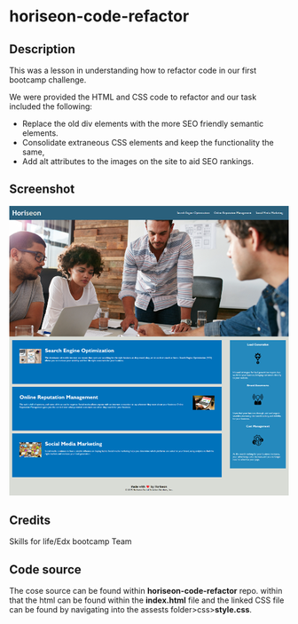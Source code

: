 <h1>horiseon-code-refactor</h1>

<h2>Description</h2>

<p>This was a lesson in understanding how to refactor code in our first bootcamp challenge.<br></p>

<p>We were provided the HTML and CSS code to refactor and our task included the following:</p>

  <ul>
    <li>Replace the old div elements with the more SEO friendly semantic elements.</li>
    <li>Consolidate extraneous CSS elements and keep the functionality the same,</li>
    <li>Add alt attributes to the images on the site to aid SEO rankings.</li>
  </ul>

<h2>Screenshot</h2>

<img src="./assets/images/hoiseon-screenshot.png">

<h2>Credits</h2>

<p>Skills for life/Edx bootcamp Team</p>

<h2>Code source</h2>

<p>The cose source can be found within <strong>horiseon-code-refactor</strong> repo.
within that the html can be found within the <strong>index.html</strong> file and the linked CSS file can be found by navigating into the assests folder>css><strong>style.css</strong>. </p>
